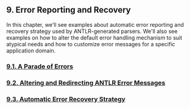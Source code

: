 ﻿## 9. Error Reporting and Recovery

In this chapter, we'll see examples about automatic error reporting and recovery strategy used by ANTLR-generated parsers. We'll also see examples on how to alter the default error handling mechanism to suit atypical needs and how to customize error messages for a specific application domain.

### [9.1. A Parade of Errors](1)
### [9.2. Altering and Redirecting ANTLR Error Messages](2)
### [9.3. Automatic Error Recovery Strategy](3)